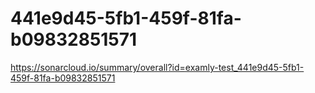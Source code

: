 # 441e9d45-5fb1-459f-81fa-b09832851571
https://sonarcloud.io/summary/overall?id=examly-test_441e9d45-5fb1-459f-81fa-b09832851571

